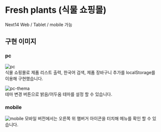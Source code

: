 # Fresh plants (식물 쇼핑몰)
Next14
Web / Tablet / mobile 가능

## 구현 이미지
### pc
![pc](https://github.com/user-attachments/assets/33fef5c3-11f3-4ee1-ae0f-16d894b15f78)<br/>
식물 쇼핑몰로 제품 리스트 출력, 한국어 검색, 제품 장바구니 추가를 localStorage를 이용해 구현했습니다.

![pc-thema](https://github.com/user-attachments/assets/7f5d457a-56b9-4ea9-bd18-57ddb94aee40)<br/>
테마 변경 버튼으로 밝음/어두움 테마를 설정 할 수 있습니다.

### mobile
![mobile](https://github.com/user-attachments/assets/59ad3583-2142-45dd-bfa2-e2296591af77)
모바일 버전에서는 오른쪽 위 햄버거 아이콘을 터치해 메뉴를 확인 할 수 있습니다.
